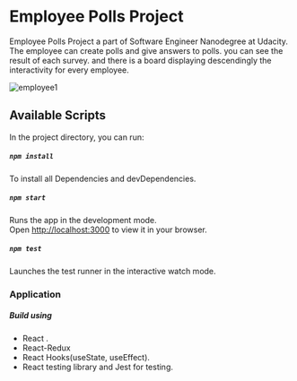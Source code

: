 # Employee Polls Project

Employee Polls Project a part of Software Engineer Nanodegree at Udacity. The employee can create polls and give answers to polls. you can see the result of each survey. and there is a board displaying descendingly the interactivity for every employee.

![employee1](https://user-images.githubusercontent.com/67834807/182600631-9dda714c-a3d6-4601-962b-4e650fa20604.png)

## Available Scripts

In the project directory, you can run:

##### `npm install`

To install all Dependencies and devDependencies.

##### `npm start`

Runs the app in the development mode.\
Open [http://localhost:3000](http://localhost:3000) to view it in your browser.

##### `npm test`

Launches the test runner in the interactive watch mode.

### Application

##### Build using

- React .
- React-Redux
- React Hooks(useState, useEffect).
- React testing library and Jest for testing.
